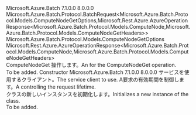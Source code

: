 <Type Name="ComputeNodeGetBatchRequest" FullName="Microsoft.Azure.Batch.Protocol.BatchRequests.ComputeNodeGetBatchRequest">
  <TypeSignature Language="C#" Value="public class ComputeNodeGetBatchRequest : Microsoft.Azure.Batch.Protocol.BatchRequest&lt;Microsoft.Azure.Batch.Protocol.Models.ComputeNodeGetOptions,Microsoft.Rest.Azure.AzureOperationResponse&lt;Microsoft.Azure.Batch.Protocol.Models.ComputeNode,Microsoft.Azure.Batch.Protocol.Models.ComputeNodeGetHeaders&gt;&gt;" />
  <TypeSignature Language="ILAsm" Value=".class public auto ansi beforefieldinit ComputeNodeGetBatchRequest extends Microsoft.Azure.Batch.Protocol.BatchRequest`2&lt;class Microsoft.Azure.Batch.Protocol.Models.ComputeNodeGetOptions, class Microsoft.Rest.Azure.AzureOperationResponse`2&lt;class Microsoft.Azure.Batch.Protocol.Models.ComputeNode, class Microsoft.Azure.Batch.Protocol.Models.ComputeNodeGetHeaders&gt;&gt;" />
  <TypeSignature Language="DocId" Value="T:Microsoft.Azure.Batch.Protocol.BatchRequests.ComputeNodeGetBatchRequest" />
  <TypeSignature Language="VB.NET" Value="Public Class ComputeNodeGetBatchRequest&#xA;Inherits BatchRequest(Of ComputeNodeGetOptions, AzureOperationResponse(Of ComputeNode, ComputeNodeGetHeaders))" />
  <TypeSignature Language="F#" Value="type ComputeNodeGetBatchRequest = class&#xA;    inherit BatchRequest&lt;ComputeNodeGetOptions, AzureOperationResponse&lt;ComputeNode, ComputeNodeGetHeaders&gt;&gt;" />
  <AssemblyInfo>
    <AssemblyName>Microsoft.Azure.Batch</AssemblyName>
    <AssemblyVersion>7.1.0.0</AssemblyVersion>
    <AssemblyVersion>8.0.0.0</AssemblyVersion>
  </AssemblyInfo>
  <Base>
    <BaseTypeName>Microsoft.Azure.Batch.Protocol.BatchRequest&lt;Microsoft.Azure.Batch.Protocol.Models.ComputeNodeGetOptions,Microsoft.Rest.Azure.AzureOperationResponse&lt;Microsoft.Azure.Batch.Protocol.Models.ComputeNode,Microsoft.Azure.Batch.Protocol.Models.ComputeNodeGetHeaders&gt;&gt;</BaseTypeName>
    <BaseTypeArguments>
      <BaseTypeArgument TypeParamName="TOptions">Microsoft.Azure.Batch.Protocol.Models.ComputeNodeGetOptions</BaseTypeArgument>
      <BaseTypeArgument TypeParamName="TResponse">Microsoft.Rest.Azure.AzureOperationResponse&lt;Microsoft.Azure.Batch.Protocol.Models.ComputeNode,Microsoft.Azure.Batch.Protocol.Models.ComputeNodeGetHeaders&gt;</BaseTypeArgument>
    </BaseTypeArguments>
  </Base>
  <Interfaces />
  <Docs>
    <summary>
            <span data-ttu-id="f9aa1-101"><see cref="T:Microsoft.Azure.Batch.Protocol.IBatchRequest" /> ComputeNodeGet 操作します。</span><span class="sxs-lookup"><span data-stu-id="f9aa1-101">An <see cref="T:Microsoft.Azure.Batch.Protocol.IBatchRequest" /> for the ComputeNodeGet operation.</span></span>
            </summary>
    <remarks>To be added.</remarks>
  </Docs>
  <Members>
    <Member MemberName=".ctor">
      <MemberSignature Language="C#" Value="public ComputeNodeGetBatchRequest (Microsoft.Azure.Batch.Protocol.BatchServiceClient serviceClient, System.Threading.CancellationToken cancellationToken);" />
      <MemberSignature Language="ILAsm" Value=".method public hidebysig specialname rtspecialname instance void .ctor(class Microsoft.Azure.Batch.Protocol.BatchServiceClient serviceClient, valuetype System.Threading.CancellationToken cancellationToken) cil managed" />
      <MemberSignature Language="DocId" Value="M:Microsoft.Azure.Batch.Protocol.BatchRequests.ComputeNodeGetBatchRequest.#ctor(Microsoft.Azure.Batch.Protocol.BatchServiceClient,System.Threading.CancellationToken)" />
      <MemberSignature Language="F#" Value="new Microsoft.Azure.Batch.Protocol.BatchRequests.ComputeNodeGetBatchRequest : Microsoft.Azure.Batch.Protocol.BatchServiceClient * System.Threading.CancellationToken -&gt; Microsoft.Azure.Batch.Protocol.BatchRequests.ComputeNodeGetBatchRequest" Usage="new Microsoft.Azure.Batch.Protocol.BatchRequests.ComputeNodeGetBatchRequest (serviceClient, cancellationToken)" />
      <MemberType>Constructor</MemberType>
      <AssemblyInfo>
        <AssemblyName>Microsoft.Azure.Batch</AssemblyName>
        <AssemblyVersion>7.1.0.0</AssemblyVersion>
        <AssemblyVersion>8.0.0.0</AssemblyVersion>
      </AssemblyInfo>
      <Parameters>
        <Parameter Name="serviceClient" Type="Microsoft.Azure.Batch.Protocol.BatchServiceClient" />
        <Parameter Name="cancellationToken" Type="System.Threading.CancellationToken" />
      </Parameters>
      <Docs>
        <param name="serviceClient"><span data-ttu-id="f9aa1-102">サービスを使用するクライアント。</span><span class="sxs-lookup"><span data-stu-id="f9aa1-102">The service client to use.</span></span></param>
        <param name="cancellationToken"><span data-ttu-id="f9aa1-103">A<see cref="T:System.Threading.CancellationToken" />要求の有効期間を制御します。</span><span class="sxs-lookup"><span data-stu-id="f9aa1-103">A <see cref="T:System.Threading.CancellationToken" /> controlling the request lifetime.</span></span></param>
        <summary>
            <span data-ttu-id="f9aa1-104"><see cref="T:Microsoft.Azure.Batch.Protocol.BatchRequests.ComputeNodeGetBatchRequest" /> クラスの新しいインスタンスを初期化します。</span><span class="sxs-lookup"><span data-stu-id="f9aa1-104">Initializes a new instance of the <see cref="T:Microsoft.Azure.Batch.Protocol.BatchRequests.ComputeNodeGetBatchRequest" /> class.</span></span>
            </summary>
        <remarks>To be added.</remarks>
      </Docs>
    </Member>
  </Members>
</Type>